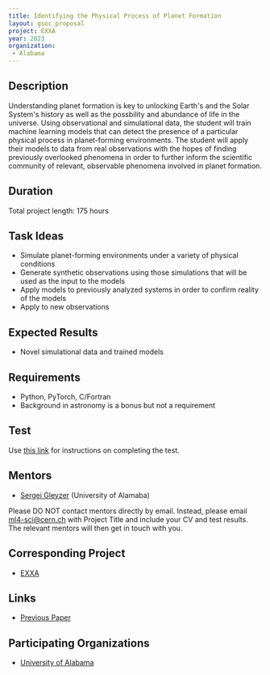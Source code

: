 ```yaml
---
title: Identifying the Physical Process of Planet Formation
layout: gsoc_proposal
project: EXXA
year: 2023
organization:
 - Alabama
---
```


## Description

Understanding planet formation is key to unlocking Earth's and the Solar System's history as well as the possbility and abundance of life in the universe. Using observational and simulational data, the student will train machine learning models that can detect the presence of a particular physical process in planet-forming environments. The student will apply their models to data from real observations with the hopes of finding previously overlooked phenomena in order to further inform the scientific community of relevant, observable phenomena involved in planet formation.

## Duration

Total project length: 175 hours

## Task Ideas

* Simulate planet-forming environments under a variety of physical conditions
* Generate synthetic observations using those simulations that will be used as the input to the models
* Apply models to previously analyzed systems in order to confirm reality of the models
* Apply to new observations

## Expected Results

* Novel simulational data and trained models

## Requirements

* Python, PyTorch, C/Fortran
* Background in astronomy is a bonus but not a requirement

## Test
Use [this link](https://docs.google.com/document/d/10jZ7aubVkfkcpURQQnvrvbC7o3XgglsJwjS0UA7SRBE/edit?usp=sharing) for instructions on completing the test.

## Mentors

* [Sergei Gleyzer](http://sergeigleyzer.com/) (University of Alamaba)

Please DO NOT contact mentors directly by email. Instead, please email ml4-sci@cern.ch with Project Title and include your CV and test results. The relevant mentors will then get in touch with you.

## Corresponding Project

* [EXXA](https://ml4sci.org/gsoc/2023/proposal_EXXA.html)

## Links

* [Previous Paper](https://iopscience.iop.org/article/10.3847/1538-4357/aca477)

## Participating Organizations

* [University of Alabama](https://physics.ua.edu/)